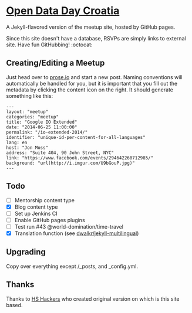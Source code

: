 # [Open Data Day Croatia](http://odd.codeforcroatia.org/)

A Jekyll-flavored version of the meetup site, hosted by GitHub pages.

Since this site doesn't have a database, RSVPs are simply links to external site. Have fun GitHubbing! :octocat:

## Creating/Editing a Meetup

Just head over to [prose.io](https://prose.io/#codeforcroatia/opendataday/tree/gh-pages) and start a new post. Naming conventions will automatically be handled for you, but it is important that you fill out the metadata by clicking the content icon on the right. It should generate something like this:

````
---
layout: "meetup"
categories: "meetup"
title: "Google IO Extended"
date: "2014-06-25 11:00:00"
permalink: "/io-extended-2014/"
identifier: "unique-id-per-content-for-all-languages"
lang: en
host: "Jon Moss"
address: "Suite 404, 90 John Street, NYC"
link: "https://www.facebook.com/events/294642260712985/"
background: "url(http://i.imgur.com/U9bGouP.jpg)"
---
````

## Todo

- [ ] Mentorship content type
- [x] Blog content type
- [ ] Set up Jenkins CI
- [ ] Enable GitHub pages plugins
- [ ] Test run #43 @world-domination/time-travel
- [x] Translation function (see [dwalkr/jekyll-multilingual](https://github.com/dwalkr/jekyll-multilingual))

## Upgrading

Copy over everything except /_posts, and _config.yml.

## Thanks

Thanks to [HS Hackers](http://nyc.hshackers.org/) who created original version on which is this site based.
